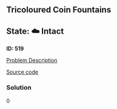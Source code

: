 ## Tricoloured Coin Fountains

## State: :cloud: **Intact**

**ID: 519**

[Problem Description](https://projecteuler.net/problem=519)

[Source code](main.cpp)

### Solution
0